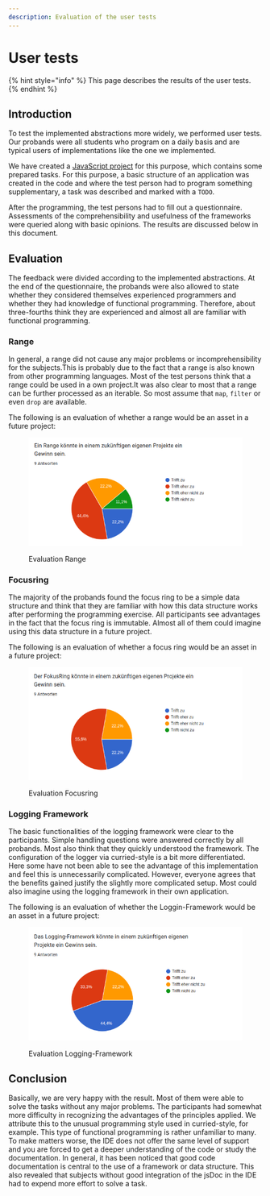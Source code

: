 ```yaml
---
description: Evaluation of the user tests
---
```


# User tests

{% hint style="info" %}
This page describes the results of the user tests.
{% endhint %}

## Introduction

To test the implemented abstractions more widely, we performed user tests. Our probands were all students who program on a daily basis and are typical users of implementations like the one we implemented.

We have created a [JavaScript project](https://github.com/wildwyss/ip5-usertests) for this purpose, which contains some prepared tasks. For this purpose, a basic structure of an application was created in the code and where the test person had to program something supplementary, a task was described and marked with a `TODO`.

After the programming, the test persons had to fill out a questionnaire. Assessments of the comprehensibility and usefulness of the frameworks were queried along with basic opinions. The results are discussed below in this document.

## Evaluation

The feedback were divided according to the implemented abstractions. At the end of the questionnaire, the probands were also allowed to state whether they considered themselves experienced programmers and whether they had knowledge of functional programming. Therefore, about three-fourths think they are experienced and almost all are familiar with functional programming.

### Range

In general, a range did not cause any major problems or incomprehensibility for the subjects.This is probably due to the fact that a range is also known from other programming languages. Most of the test persons think that a range could be used in a own project.It was also clear to most that a range can be further processed as an iterable. So most assume that `map`, `filter` or even `drop` are available.

The following is an evaluation of whether a range would be an asset in a future project:

<figure><img src="../.gitbook/assets/image (8).png" alt=""><figcaption><p>Evaluation Range</p></figcaption></figure>

### Focusring

The majority of the probands found the focus ring to be a simple data structure and think that they are familiar with how this data structure works after performing the programming exercise. All participants see advantages in the fact that the focus ring is immutable. Almost all of them could imagine using this data structure in a future project.

The following is an evaluation of whether a focus ring would be an asset in a future project:

<figure><img src="../.gitbook/assets/image (3).png" alt=""><figcaption><p>Evaluation Focusring</p></figcaption></figure>

### Logging Framework

The basic functionalities of the logging framework were clear to the participants. Simple handling questions were answered correctly by all probands. Most also think that they quickly understood the framework. The configuration of the logger via curried-style is a bit more differentiated. Here some have not been able to see the advantage of this implementation and feel this is unnecessarily complicated. However, everyone agrees that the benefits gained justify the slightly more complicated setup. Most could also imagine using the logging framework in their own application.

The following is an evaluation of whether the Loggin-Framework would be an asset in a future project:

<figure><img src="../.gitbook/assets/image.png" alt=""><figcaption><p>Evaluation Logging-Framework</p></figcaption></figure>

## Conclusion

Basically, we are very happy with the result. Most of them were able to solve the tasks without any major problems. The participants had somewhat more difficulty in recognizing the advantages of the principles applied. We attribute this to the unusual programming style used in curried-style, for example. This type of functional programming is rather unfamiliar to many. To make matters worse, the IDE does not offer the same level of support and you are forced to get a deeper understanding of the code or study the documentation. In general, it has been noticed that good code documentation is central to the use of a framework or data structure. This also revealed that subjects without good integration of the jsDoc in the IDE had to expend more effort to solve a task.
